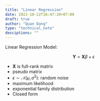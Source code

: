 ```yaml
---
title: "Linear Regression"
date: 2022-10-22T16:47:20+07:00
draft: true
author: "Quan Dang"
type: "technical_note"
desciptions: ""
---
```

Linear Regression Model:

$$\mathbf{Y} = \mathbf{X}\beta + \epsilon$$

- $\mathbf{X}$ is full-rank matrix
- pseudo matrix
- $\epsilon \sim \mathcal{N}(\mu, \sigma^2)$: random noise
- maximum likelihood
- exponential family distribution
- Closed form

